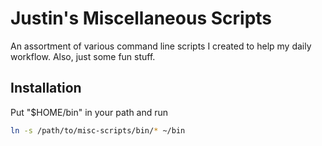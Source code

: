 # Justin's Miscellaneous Scripts

An assortment of various command line scripts I created to help my daily
workflow. Also, just some fun stuff.

## Installation

Put "$HOME/bin" in your path and run

```sh
ln -s /path/to/misc-scripts/bin/* ~/bin
```
